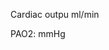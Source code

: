 
<bdl-fmi id="idfmi" mode="oneshot" src="BloodyMary_0BodyLight_001_Tests_BloodyMary_004.js" fminame="BloodyMary_0BodyLight_001_Tests_BloodyMary_004" tolerance="0.000001" starttime="0" fstepsize="0.01" guid="{419444b1-1b9e-4e5e-88d7-4394e0a39c68}" valuereferences="100666717,100666746,100666775,100666804,100666833,100666862,100666891,100666920,100666949,100666978,100667007,100667036,100667065,100667094,100667123,100667152,100667181,100667210,100667239,100667268,100667297,100667326,100667355,100667384,100667413,100667442,100667471,100667500,100667529,100667558,100667587,100667616,100667645,100667674,100667703,100667732,100667761,100667790,100667819,100667848,100667877,100667906,100667935,100667964,100667993,100668022,100668051,100668080,100668109,100668138,100668167,100668196,100668225,100668254,100668283,100668312,100668341,100668370,100668399,100668428,100668457,100668486,100668515,100668544,100668573,100668602,100668631,100668660,100668689,100668718,100668747,100668776,100668805,100668834,100668863,100668892,100668921,100668950,100668979,100669008,100669037,100669066,100669095,100669124,100669153,100669182,100669211,100669240,100669269,100669298,100669327,100669356,100669385,100669414,100669443,100669472,100669501,100669530,100669559,100669588,100669617,234881124,100666739,100666768,100666797,100666826,100666855,100666884,100666913,100666942,100666971,100667000,100667029,100667058,100667087,100667116,100667145,100667174,100667203,100667232,100667261,100667290,100667319,100667348,100667377,100667406,100667435,100667464,100667493,100667522,100667551,100667580,100667609,100667638,100667667,100667696,100667725,100667754,100667783,100667812,100667841,100667870,100667899,100667928,100667957,100667986,100668015,100668044,100668073,100668102,100668131,100668160,100668189,100668218,100668247,100668276,100668305,100668334,100668363,100668392,100668421,100668450,100668479,100668508,100668537,100668566,100668595,100668624,100668653,100668682,100668711,100668740,100668769,100668798,100668827,100668856,100668885,100668914,100668943,100668972,100669001,100669030,100669059,100669088,100669117,100669146,100669175,100669204,100669233,100669262,100669291,100669320,100669349,100669378,100669407,100669436,100669465,100669494,100669523,100669552,100669581,100669610,100663795,100663824,100663853,100663882,100663911,100663940,100663969,100663998,100664027,100664056,100664085,100664114,100664143,100664172,100664201,100664230,100664259,100664288,100664317,100664346,100664375,100664404,100664433,100664462,100664491,100664520,100664549,100664578,100664607,100664636,100664665,100664694,100664723,100664752,100664781,100664810,100664839,100664868,100664897,100664926,100664955,100664984,100665013,100665042,100665071,100665100,100665129,100665158,100665187,100665216,100665245,100665274,100665303,100665332,100665361,100665390,100665419,100665448,100665477,100665506,100665535,100665564,100665593,100665622,100665651,100665680,100665709,100665738,100665767,100665796,100665825,100665854,100665883,100665912,100665941,100665970,100665999,100666028,100666057,100666086,100666115,100666144,100666173,100666202,100666231,100666260,100666289,100666318,100666347,100666376,100666405,100666434,100666463,100666492,100666521,100666550,100666579,100666608,100666637,100666666,100666696,234881122,100663807,100663836,100663865,100663894,100663923,100663952,100663981,100664010,100664039,100664068,100664097,100664126,100664155,100664184,100664213,100664242,100664271,100664300,100664329,100664358,100664387,100664416,100664445,100664474,100664503,100664532,100664561,100664590,100664619,100664648,100664677,100664706,100664735,100664764,100664793,100664822,100664851,100664880,100664909,100664938,100664967,100664996,100665025,100665054,100665083,100665112,100665141,100665170,100665199,100665228,100665257,100665286,100665315,100665344,100665373,100665402,100665431,100665460,100665489,100665518,100665547,100665576,100665605,100665634,100665663,100665692,100665721,100665750,100665779,100665808,100665837,100665866,100665895,100665924,100665953,100665982,100666011,100666040,100666069,100666098,100666127,100666156,100666185,100666214,100666243,100666272,100666301,100666330,100666359,100666388,100666417,100666446,100666475,100666504,100666533,100666562,100666591,100666620,100666649,100666679,234881127,234881128,100663765,100663757,100666718,100666747,100666776,100666805,100666834,100666863,100666892,100666921,100666950,100666979,100667008,100667037,100667066,100667095,100667124,100667153,100667182,100667211,100667240,100667269,100667298,100667327,100667356,100667385,100667414,100667443,100667472,100667501,100667530,100667559,100667588,100667617,100667646,100667675,100667704,100667733,100667762,100667791,100667820,100667849,100667878,100667907,100667936,100667965,100667994,100668023,100668052,100668081,100668110,100668139,100668168,100668197,100668226,100668255,100668284,100668313,100668342,100668371,100668400,100668429,100668458,100668487,100668516,100668545,100668574,100668603,100668632,100668661,100668690,100668719,100668748,100668777,100668806,100668835,100668864,100668893,100668922,100668951,100668980,100669009,100669038,100669067,100669096,100669125,100669154,100669183,100669212,100669241,100669270,100669299,100669328,100669357,100669386,100669415,100669444,100669473,100669502,100669531,100669560,100669589,100669618,100663797,100663826,100663855,100663884,100663913,100663942,100663971,100664000,100664029,100664058,100664087,100664116,100664145,100664174,100664203,100664232,100664261,100664290,100664319,100664348,100664377,100664406,100664435,100664464,100664493,100664522,100664551,100664580,100664609,100664638,100664667,100664696,100664725,100664754,100664783,100664812,100664841,100664870,100664899,100664928,100664957,100664986,100665015,100665044,100665073,100665102,100665131,100665160,100665189,100665218,100665247,100665276,100665305,100665334,100665363,100665392,100665421,100665450,100665479,100665508,100665537,100665566,100665595,100665624,100665653,100665682,100665711,100665740,100665769,100665798,100665827,100665856,100665885,100665914,100665943,100665972,100666001,100666030,100666059,100666088,100666117,100666146,100666175,100666204,100666233,100666262,100666291,100666320,100666349,100666378,100666407,100666436,100666465,100666494,100666523,100666552,100666581,100666610,100666639,100666668,100666698,100663758,100663767,100663688,100663690,100663689,100663692,100663693,100663694,100663695,100663653,100663655,100663654,100663657,100663658,100663659,100663660,100663369,100663370,100663308,905969677,100663372,905969680,100663371,905969693,905969692,905969694,905969695,905969701,905969691,905969702,905969681,905969682,100663373,100663374,905969709,905969722,905969721,905969723,905969724,905969730,905969720,905969731,905969710,905969711,905969747,905969746,905969745,905969748,905969756,905969749,905969755,100663398,100663400,905969675,905969797,905969796,905969794,905969795,905969793,905969792,234881076,905969775,905969781,905969773,905969772,905969771,905969774,905969782,100663431,100663430,100663430,905969828,905969827,905969825,905969826,905969824,905969823,905969806,905969812,905969804,905969803,905969802,905969805,905969813,100663463,100663462,100663461,905969860,905969859,905969857,905969858,905969856,905969855,905969838,905969844,905969836,905969835,905969834,905969837,905969845,100663495,100663494,100663493,905969892,905969891,905969889,905969890,905969888,905969887,905969870,905969876,905969868,905969867,905969866,905969869,905969877,100663527,100663526,100663525,905969924,905969923,905969921,905969922,905969920,905969919,905969902,905969908,905969900,905969899,905969898,905969901,905969909,16777266" valuelabels="o2CO2curves.ctO2_array[1],o2CO2curves.ctO2_array[2],o2CO2curves.ctO2_array[3],o2CO2curves.ctO2_array[4],o2CO2curves.ctO2_array[5],o2CO2curves.ctO2_array[6],o2CO2curves.ctO2_array[7],o2CO2curves.ctO2_array[8],o2CO2curves.ctO2_array[9],o2CO2curves.ctO2_array[10],o2CO2curves.ctO2_array[11],o2CO2curves.ctO2_array[12],o2CO2curves.ctO2_array[13],o2CO2curves.ctO2_array[14],o2CO2curves.ctO2_array[15],o2CO2curves.ctO2_array[16],o2CO2curves.ctO2_array[17],o2CO2curves.ctO2_array[18],o2CO2curves.ctO2_array[19],o2CO2curves.ctO2_array[20],o2CO2curves.ctO2_array[21],o2CO2curves.ctO2_array[22],o2CO2curves.ctO2_array[23],o2CO2curves.ctO2_array[24],o2CO2curves.ctO2_array[25],o2CO2curves.ctO2_array[26],o2CO2curves.ctO2_array[27],o2CO2curves.ctO2_array[28],o2CO2curves.ctO2_array[29],o2CO2curves.ctO2_array[30],o2CO2curves.ctO2_array[31],o2CO2curves.ctO2_array[32],o2CO2curves.ctO2_array[33],o2CO2curves.ctO2_array[34],o2CO2curves.ctO2_array[35],o2CO2curves.ctO2_array[36],o2CO2curves.ctO2_array[37],o2CO2curves.ctO2_array[38],o2CO2curves.ctO2_array[39],o2CO2curves.ctO2_array[40],o2CO2curves.ctO2_array[41],o2CO2curves.ctO2_array[42],o2CO2curves.ctO2_array[43],o2CO2curves.ctO2_array[44],o2CO2curves.ctO2_array[45],o2CO2curves.ctO2_array[46],o2CO2curves.ctO2_array[47],o2CO2curves.ctO2_array[48],o2CO2curves.ctO2_array[49],o2CO2curves.ctO2_array[50],o2CO2curves.ctO2_array[51],o2CO2curves.ctO2_array[52],o2CO2curves.ctO2_array[53],o2CO2curves.ctO2_array[54],o2CO2curves.ctO2_array[55],o2CO2curves.ctO2_array[56],o2CO2curves.ctO2_array[57],o2CO2curves.ctO2_array[58],o2CO2curves.ctO2_array[59],o2CO2curves.ctO2_array[60],o2CO2curves.ctO2_array[61],o2CO2curves.ctO2_array[62],o2CO2curves.ctO2_array[63],o2CO2curves.ctO2_array[64],o2CO2curves.ctO2_array[65],o2CO2curves.ctO2_array[66],o2CO2curves.ctO2_array[67],o2CO2curves.ctO2_array[68],o2CO2curves.ctO2_array[69],o2CO2curves.ctO2_array[70],o2CO2curves.ctO2_array[71],o2CO2curves.ctO2_array[72],o2CO2curves.ctO2_array[73],o2CO2curves.ctO2_array[74],o2CO2curves.ctO2_array[75],o2CO2curves.ctO2_array[76],o2CO2curves.ctO2_array[77],o2CO2curves.ctO2_array[78],o2CO2curves.ctO2_array[79],o2CO2curves.ctO2_array[80],o2CO2curves.ctO2_array[81],o2CO2curves.ctO2_array[82],o2CO2curves.ctO2_array[83],o2CO2curves.ctO2_array[84],o2CO2curves.ctO2_array[85],o2CO2curves.ctO2_array[86],o2CO2curves.ctO2_array[87],o2CO2curves.ctO2_array[88],o2CO2curves.ctO2_array[89],o2CO2curves.ctO2_array[90],o2CO2curves.ctO2_array[91],o2CO2curves.ctO2_array[92],o2CO2curves.ctO2_array[93],o2CO2curves.ctO2_array[94],o2CO2curves.ctO2_array[95],o2CO2curves.ctO2_array[96],o2CO2curves.ctO2_array[97],o2CO2curves.ctO2_array[98],o2CO2curves.ctO2_array[99],o2CO2curves.ctO2_array[100],o2CO2curves.ctO2_array[101],o2CO2curves.pO2array[1],o2CO2curves.pO2array[2],o2CO2curves.pO2array[3],o2CO2curves.pO2array[4],o2CO2curves.pO2array[5],o2CO2curves.pO2array[6],o2CO2curves.pO2array[7],o2CO2curves.pO2array[8],o2CO2curves.pO2array[9],o2CO2curves.pO2array[10],o2CO2curves.pO2array[11],o2CO2curves.pO2array[12],o2CO2curves.pO2array[13],o2CO2curves.pO2array[14],o2CO2curves.pO2array[15],o2CO2curves.pO2array[16],o2CO2curves.pO2array[17],o2CO2curves.pO2array[18],o2CO2curves.pO2array[19],o2CO2curves.pO2array[20],o2CO2curves.pO2array[21],o2CO2curves.pO2array[22],o2CO2curves.pO2array[23],o2CO2curves.pO2array[24],o2CO2curves.pO2array[25],o2CO2curves.pO2array[26],o2CO2curves.pO2array[27],o2CO2curves.pO2array[28],o2CO2curves.pO2array[29],o2CO2curves.pO2array[30],o2CO2curves.pO2array[31],o2CO2curves.pO2array[32],o2CO2curves.pO2array[33],o2CO2curves.pO2array[34],o2CO2curves.pO2array[35],o2CO2curves.pO2array[36],o2CO2curves.pO2array[37],o2CO2curves.pO2array[38],o2CO2curves.pO2array[39],o2CO2curves.pO2array[40],o2CO2curves.pO2array[41],o2CO2curves.pO2array[42],o2CO2curves.pO2array[43],o2CO2curves.pO2array[44],o2CO2curves.pO2array[45],o2CO2curves.pO2array[46],o2CO2curves.pO2array[47],o2CO2curves.pO2array[48],o2CO2curves.pO2array[49],o2CO2curves.pO2array[50],o2CO2curves.pO2array[51],o2CO2curves.pO2array[52],o2CO2curves.pO2array[53],o2CO2curves.pO2array[54],o2CO2curves.pO2array[55],o2CO2curves.pO2array[56],o2CO2curves.pO2array[57],o2CO2curves.pO2array[58],o2CO2curves.pO2array[59],o2CO2curves.pO2array[60],o2CO2curves.pO2array[61],o2CO2curves.pO2array[62],o2CO2curves.pO2array[63],o2CO2curves.pO2array[64],o2CO2curves.pO2array[65],o2CO2curves.pO2array[66],o2CO2curves.pO2array[67],o2CO2curves.pO2array[68],o2CO2curves.pO2array[69],o2CO2curves.pO2array[70],o2CO2curves.pO2array[71],o2CO2curves.pO2array[72],o2CO2curves.pO2array[73],o2CO2curves.pO2array[74],o2CO2curves.pO2array[75],o2CO2curves.pO2array[76],o2CO2curves.pO2array[77],o2CO2curves.pO2array[78],o2CO2curves.pO2array[79],o2CO2curves.pO2array[80],o2CO2curves.pO2array[81],o2CO2curves.pO2array[82],o2CO2curves.pO2array[83],o2CO2curves.pO2array[84],o2CO2curves.pO2array[85],o2CO2curves.pO2array[86],o2CO2curves.pO2array[87],o2CO2curves.pO2array[88],o2CO2curves.pO2array[89],o2CO2curves.pO2array[90],o2CO2curves.pO2array[91],o2CO2curves.pO2array[92],o2CO2curves.pO2array[93],o2CO2curves.pO2array[94],o2CO2curves.pO2array[95],o2CO2curves.pO2array[96],o2CO2curves.pO2array[97],o2CO2curves.pO2array[98],o2CO2curves.pO2array[99],o2CO2curves.pO2array[100],o2CO2curves.pO2array[101],o2CO2curves.ctCO2_array[1],o2CO2curves.ctCO2_array[2],o2CO2curves.ctCO2_array[3],o2CO2curves.ctCO2_array[4],o2CO2curves.ctCO2_array[5],o2CO2curves.ctCO2_array[6],o2CO2curves.ctCO2_array[7],o2CO2curves.ctCO2_array[8],o2CO2curves.ctCO2_array[9],o2CO2curves.ctCO2_array[10],o2CO2curves.ctCO2_array[11],o2CO2curves.ctCO2_array[12],o2CO2curves.ctCO2_array[13],o2CO2curves.ctCO2_array[14],o2CO2curves.ctCO2_array[15],o2CO2curves.ctCO2_array[16],o2CO2curves.ctCO2_array[17],o2CO2curves.ctCO2_array[18],o2CO2curves.ctCO2_array[19],o2CO2curves.ctCO2_array[20],o2CO2curves.ctCO2_array[21],o2CO2curves.ctCO2_array[22],o2CO2curves.ctCO2_array[23],o2CO2curves.ctCO2_array[24],o2CO2curves.ctCO2_array[25],o2CO2curves.ctCO2_array[26],o2CO2curves.ctCO2_array[27],o2CO2curves.ctCO2_array[28],o2CO2curves.ctCO2_array[29],o2CO2curves.ctCO2_array[30],o2CO2curves.ctCO2_array[31],o2CO2curves.ctCO2_array[32],o2CO2curves.ctCO2_array[33],o2CO2curves.ctCO2_array[34],o2CO2curves.ctCO2_array[35],o2CO2curves.ctCO2_array[36],o2CO2curves.ctCO2_array[37],o2CO2curves.ctCO2_array[38],o2CO2curves.ctCO2_array[39],o2CO2curves.ctCO2_array[40],o2CO2curves.ctCO2_array[41],o2CO2curves.ctCO2_array[42],o2CO2curves.ctCO2_array[43],o2CO2curves.ctCO2_array[44],o2CO2curves.ctCO2_array[45],o2CO2curves.ctCO2_array[46],o2CO2curves.ctCO2_array[47],o2CO2curves.ctCO2_array[48],o2CO2curves.ctCO2_array[49],o2CO2curves.ctCO2_array[50],o2CO2curves.ctCO2_array[51],o2CO2curves.ctCO2_array[52],o2CO2curves.ctCO2_array[53],o2CO2curves.ctCO2_array[54],o2CO2curves.ctCO2_array[55],o2CO2curves.ctCO2_array[56],o2CO2curves.ctCO2_array[57],o2CO2curves.ctCO2_array[58],o2CO2curves.ctCO2_array[59],o2CO2curves.ctCO2_array[60],o2CO2curves.ctCO2_array[61],o2CO2curves.ctCO2_array[62],o2CO2curves.ctCO2_array[63],o2CO2curves.ctCO2_array[64],o2CO2curves.ctCO2_array[65],o2CO2curves.ctCO2_array[66],o2CO2curves.ctCO2_array[67],o2CO2curves.ctCO2_array[68],o2CO2curves.ctCO2_array[69],o2CO2curves.ctCO2_array[70],o2CO2curves.ctCO2_array[71],o2CO2curves.ctCO2_array[72],o2CO2curves.ctCO2_array[73],o2CO2curves.ctCO2_array[74],o2CO2curves.ctCO2_array[75],o2CO2curves.ctCO2_array[76],o2CO2curves.ctCO2_array[77],o2CO2curves.ctCO2_array[78],o2CO2curves.ctCO2_array[79],o2CO2curves.ctCO2_array[80],o2CO2curves.ctCO2_array[81],o2CO2curves.ctCO2_array[82],o2CO2curves.ctCO2_array[83],o2CO2curves.ctCO2_array[84],o2CO2curves.ctCO2_array[85],o2CO2curves.ctCO2_array[86],o2CO2curves.ctCO2_array[87],o2CO2curves.ctCO2_array[88],o2CO2curves.ctCO2_array[89],o2CO2curves.ctCO2_array[90],o2CO2curves.ctCO2_array[91],o2CO2curves.ctCO2_array[92],o2CO2curves.ctCO2_array[93],o2CO2curves.ctCO2_array[94],o2CO2curves.ctCO2_array[95],o2CO2curves.ctCO2_array[96],o2CO2curves.ctCO2_array[97],o2CO2curves.ctCO2_array[98],o2CO2curves.ctCO2_array[99],o2CO2curves.ctCO2_array[100],o2CO2curves.ctCO2_array[101],o2CO2curves.pCO2array[1],o2CO2curves.pCO2array[2],o2CO2curves.pCO2array[3],o2CO2curves.pCO2array[4],o2CO2curves.pCO2array[5],o2CO2curves.pCO2array[6],o2CO2curves.pCO2array[7],o2CO2curves.pCO2array[8],o2CO2curves.pCO2array[9],o2CO2curves.pCO2array[10],o2CO2curves.pCO2array[11],o2CO2curves.pCO2array[12],o2CO2curves.pCO2array[13],o2CO2curves.pCO2array[14],o2CO2curves.pCO2array[15],o2CO2curves.pCO2array[16],o2CO2curves.pCO2array[17],o2CO2curves.pCO2array[18],o2CO2curves.pCO2array[19],o2CO2curves.pCO2array[20],o2CO2curves.pCO2array[21],o2CO2curves.pCO2array[22],o2CO2curves.pCO2array[23],o2CO2curves.pCO2array[24],o2CO2curves.pCO2array[25],o2CO2curves.pCO2array[26],o2CO2curves.pCO2array[27],o2CO2curves.pCO2array[28],o2CO2curves.pCO2array[29],o2CO2curves.pCO2array[30],o2CO2curves.pCO2array[31],o2CO2curves.pCO2array[32],o2CO2curves.pCO2array[33],o2CO2curves.pCO2array[34],o2CO2curves.pCO2array[35],o2CO2curves.pCO2array[36],o2CO2curves.pCO2array[37],o2CO2curves.pCO2array[38],o2CO2curves.pCO2array[39],o2CO2curves.pCO2array[40],o2CO2curves.pCO2array[41],o2CO2curves.pCO2array[42],o2CO2curves.pCO2array[43],o2CO2curves.pCO2array[44],o2CO2curves.pCO2array[45],o2CO2curves.pCO2array[46],o2CO2curves.pCO2array[47],o2CO2curves.pCO2array[48],o2CO2curves.pCO2array[49],o2CO2curves.pCO2array[50],o2CO2curves.pCO2array[51],o2CO2curves.pCO2array[52],o2CO2curves.pCO2array[53],o2CO2curves.pCO2array[54],o2CO2curves.pCO2array[55],o2CO2curves.pCO2array[56],o2CO2curves.pCO2array[57],o2CO2curves.pCO2array[58],o2CO2curves.pCO2array[59],o2CO2curves.pCO2array[60],o2CO2curves.pCO2array[61],o2CO2curves.pCO2array[62],o2CO2curves.pCO2array[63],o2CO2curves.pCO2array[64],o2CO2curves.pCO2array[65],o2CO2curves.pCO2array[66],o2CO2curves.pCO2array[67],o2CO2curves.pCO2array[68],o2CO2curves.pCO2array[69],o2CO2curves.pCO2array[70],o2CO2curves.pCO2array[71],o2CO2curves.pCO2array[72],o2CO2curves.pCO2array[73],o2CO2curves.pCO2array[74],o2CO2curves.pCO2array[75],o2CO2curves.pCO2array[76],o2CO2curves.pCO2array[77],o2CO2curves.pCO2array[78],o2CO2curves.pCO2array[79],o2CO2curves.pCO2array[80],o2CO2curves.pCO2array[81],o2CO2curves.pCO2array[82],o2CO2curves.pCO2array[83],o2CO2curves.pCO2array[84],o2CO2curves.pCO2array[85],o2CO2curves.pCO2array[86],o2CO2curves.pCO2array[87],o2CO2curves.pCO2array[88],o2CO2curves.pCO2array[89],o2CO2curves.pCO2array[90],o2CO2curves.pCO2array[91],o2CO2curves.pCO2array[92],o2CO2curves.pCO2array[93],o2CO2curves.pCO2array[94],o2CO2curves.pCO2array[95],o2CO2curves.pCO2array[96],o2CO2curves.pCO2array[97],o2CO2curves.pCO2array[98],o2CO2curves.pCO2array[99],o2CO2curves.pCO2array[100],o2CO2curves.pCO2array[101],o2CO2curves.PCO2,o2CO2curves.PO2,o2CO2curves.ctCO2,o2CO2curves.ctO2,o2CO2curves.cdO2_array[1],o2CO2curves.cdO2_array[2],o2CO2curves.cdO2_array[3],o2CO2curves.cdO2_array[4],o2CO2curves.cdO2_array[5],o2CO2curves.cdO2_array[6],o2CO2curves.cdO2_array[7],o2CO2curves.cdO2_array[8],o2CO2curves.cdO2_array[9],o2CO2curves.cdO2_array[10],o2CO2curves.cdO2_array[11],o2CO2curves.cdO2_array[12],o2CO2curves.cdO2_array[13],o2CO2curves.cdO2_array[14],o2CO2curves.cdO2_array[15],o2CO2curves.cdO2_array[16],o2CO2curves.cdO2_array[17],o2CO2curves.cdO2_array[18],o2CO2curves.cdO2_array[19],o2CO2curves.cdO2_array[20],o2CO2curves.cdO2_array[21],o2CO2curves.cdO2_array[22],o2CO2curves.cdO2_array[23],o2CO2curves.cdO2_array[24],o2CO2curves.cdO2_array[25],o2CO2curves.cdO2_array[26],o2CO2curves.cdO2_array[27],o2CO2curves.cdO2_array[28],o2CO2curves.cdO2_array[29],o2CO2curves.cdO2_array[30],o2CO2curves.cdO2_array[31],o2CO2curves.cdO2_array[32],o2CO2curves.cdO2_array[33],o2CO2curves.cdO2_array[34],o2CO2curves.cdO2_array[35],o2CO2curves.cdO2_array[36],o2CO2curves.cdO2_array[37],o2CO2curves.cdO2_array[38],o2CO2curves.cdO2_array[39],o2CO2curves.cdO2_array[40],o2CO2curves.cdO2_array[41],o2CO2curves.cdO2_array[42],o2CO2curves.cdO2_array[43],o2CO2curves.cdO2_array[44],o2CO2curves.cdO2_array[45],o2CO2curves.cdO2_array[46],o2CO2curves.cdO2_array[47],o2CO2curves.cdO2_array[48],o2CO2curves.cdO2_array[49],o2CO2curves.cdO2_array[50],o2CO2curves.cdO2_array[51],o2CO2curves.cdO2_array[52],o2CO2curves.cdO2_array[53],o2CO2curves.cdO2_array[54],o2CO2curves.cdO2_array[55],o2CO2curves.cdO2_array[56],o2CO2curves.cdO2_array[57],o2CO2curves.cdO2_array[58],o2CO2curves.cdO2_array[59],o2CO2curves.cdO2_array[60],o2CO2curves.cdO2_array[61],o2CO2curves.cdO2_array[62],o2CO2curves.cdO2_array[63],o2CO2curves.cdO2_array[64],o2CO2curves.cdO2_array[65],o2CO2curves.cdO2_array[66],o2CO2curves.cdO2_array[67],o2CO2curves.cdO2_array[68],o2CO2curves.cdO2_array[69],o2CO2curves.cdO2_array[70],o2CO2curves.cdO2_array[71],o2CO2curves.cdO2_array[72],o2CO2curves.cdO2_array[73],o2CO2curves.cdO2_array[74],o2CO2curves.cdO2_array[75],o2CO2curves.cdO2_array[76],o2CO2curves.cdO2_array[77],o2CO2curves.cdO2_array[78],o2CO2curves.cdO2_array[79],o2CO2curves.cdO2_array[80],o2CO2curves.cdO2_array[81],o2CO2curves.cdO2_array[82],o2CO2curves.cdO2_array[83],o2CO2curves.cdO2_array[84],o2CO2curves.cdO2_array[85],o2CO2curves.cdO2_array[86],o2CO2curves.cdO2_array[87],o2CO2curves.cdO2_array[88],o2CO2curves.cdO2_array[89],o2CO2curves.cdO2_array[90],o2CO2curves.cdO2_array[91],o2CO2curves.cdO2_array[92],o2CO2curves.cdO2_array[93],o2CO2curves.cdO2_array[94],o2CO2curves.cdO2_array[95],o2CO2curves.cdO2_array[96],o2CO2curves.cdO2_array[97],o2CO2curves.cdO2_array[98],o2CO2curves.cdO2_array[99],o2CO2curves.cdO2_array[100],o2CO2curves.cdO2_array[101],o2CO2curves.cdCO2_array[1],o2CO2curves.cdCO2_array[2],o2CO2curves.cdCO2_array[3],o2CO2curves.cdCO2_array[4],o2CO2curves.cdCO2_array[5],o2CO2curves.cdCO2_array[6],o2CO2curves.cdCO2_array[7],o2CO2curves.cdCO2_array[8],o2CO2curves.cdCO2_array[9],o2CO2curves.cdCO2_array[10],o2CO2curves.cdCO2_array[11],o2CO2curves.cdCO2_array[12],o2CO2curves.cdCO2_array[13],o2CO2curves.cdCO2_array[14],o2CO2curves.cdCO2_array[15],o2CO2curves.cdCO2_array[16],o2CO2curves.cdCO2_array[17],o2CO2curves.cdCO2_array[18],o2CO2curves.cdCO2_array[19],o2CO2curves.cdCO2_array[20],o2CO2curves.cdCO2_array[21],o2CO2curves.cdCO2_array[22],o2CO2curves.cdCO2_array[23],o2CO2curves.cdCO2_array[24],o2CO2curves.cdCO2_array[25],o2CO2curves.cdCO2_array[26],o2CO2curves.cdCO2_array[27],o2CO2curves.cdCO2_array[28],o2CO2curves.cdCO2_array[29],o2CO2curves.cdCO2_array[30],o2CO2curves.cdCO2_array[31],o2CO2curves.cdCO2_array[32],o2CO2curves.cdCO2_array[33],o2CO2curves.cdCO2_array[34],o2CO2curves.cdCO2_array[35],o2CO2curves.cdCO2_array[36],o2CO2curves.cdCO2_array[37],o2CO2curves.cdCO2_array[38],o2CO2curves.cdCO2_array[39],o2CO2curves.cdCO2_array[40],o2CO2curves.cdCO2_array[41],o2CO2curves.cdCO2_array[42],o2CO2curves.cdCO2_array[43],o2CO2curves.cdCO2_array[44],o2CO2curves.cdCO2_array[45],o2CO2curves.cdCO2_array[46],o2CO2curves.cdCO2_array[47],o2CO2curves.cdCO2_array[48],o2CO2curves.cdCO2_array[49],o2CO2curves.cdCO2_array[50],o2CO2curves.cdCO2_array[51],o2CO2curves.cdCO2_array[52],o2CO2curves.cdCO2_array[53],o2CO2curves.cdCO2_array[54],o2CO2curves.cdCO2_array[55],o2CO2curves.cdCO2_array[56],o2CO2curves.cdCO2_array[57],o2CO2curves.cdCO2_array[58],o2CO2curves.cdCO2_array[59],o2CO2curves.cdCO2_array[60],o2CO2curves.cdCO2_array[61],o2CO2curves.cdCO2_array[62],o2CO2curves.cdCO2_array[63],o2CO2curves.cdCO2_array[64],o2CO2curves.cdCO2_array[65],o2CO2curves.cdCO2_array[66],o2CO2curves.cdCO2_array[67],o2CO2curves.cdCO2_array[68],o2CO2curves.cdCO2_array[69],o2CO2curves.cdCO2_array[70],o2CO2curves.cdCO2_array[71],o2CO2curves.cdCO2_array[72],o2CO2curves.cdCO2_array[73],o2CO2curves.cdCO2_array[74],o2CO2curves.cdCO2_array[75],o2CO2curves.cdCO2_array[76],o2CO2curves.cdCO2_array[77],o2CO2curves.cdCO2_array[78],o2CO2curves.cdCO2_array[79],o2CO2curves.cdCO2_array[80],o2CO2curves.cdCO2_array[81],o2CO2curves.cdCO2_array[82],o2CO2curves.cdCO2_array[83],o2CO2curves.cdCO2_array[84],o2CO2curves.cdCO2_array[85],o2CO2curves.cdCO2_array[86],o2CO2curves.cdCO2_array[87],o2CO2curves.cdCO2_array[88],o2CO2curves.cdCO2_array[89],o2CO2curves.cdCO2_array[90],o2CO2curves.cdCO2_array[91],o2CO2curves.cdCO2_array[92],o2CO2curves.cdCO2_array[93],o2CO2curves.cdCO2_array[94],o2CO2curves.cdCO2_array[95],o2CO2curves.cdCO2_array[96],o2CO2curves.cdCO2_array[97],o2CO2curves.cdCO2_array[98],o2CO2curves.cdCO2_array[99],o2CO2curves.cdCO2_array[100],o2CO2curves.cdCO2_array[101],o2CO2curves.pO2pCO2.cdO2,o2CO2curves.pO2pCO2.cdCO2,simplest7Tissue.q_distribution.set7variables1.F1_7_o,simplest7Tissue.q_distribution.set7variables1.F2_7_o,simplest7Tissue.q_distribution.set7variables1.F3_7_o,simplest7Tissue.q_distribution.set7variables1.F4_7_o,simplest7Tissue.q_distribution.set7variables1.F5_7_o,simplest7Tissue.q_distribution.set7variables1.F6_7_o,simplest7Tissue.q_distribution.set7variables1.F7_7_o,simplest7Tissue.o2_CO2_distribution.set7variables1.F1_7_o,simplest7Tissue.o2_CO2_distribution.set7variables1.F2_7_o,simplest7Tissue.o2_CO2_distribution.set7variables1.F3_7_o,simplest7Tissue.o2_CO2_distribution.set7variables1.F4_7_o,simplest7Tissue.o2_CO2_distribution.set7variables1.F5_7_o,simplest7Tissue.o2_CO2_distribution.set7variables1.F6_7_o,simplest7Tissue.o2_CO2_distribution.set7variables1.F7_7_o,alvEq_2units_with_shunts_and_mixing.Qsh,alvEq_2units_with_shunts_and_mixing.Qpulm,alvEq_2units_with_shunts_and_mixing.VAi,alvEq_2units_with_shunts_and_mixing.VAe,alvEq_2units_with_shunts_and_mixing.alvEq1.VAi,alvEq_2units_with_shunts_and_mixing.alvEq1.VAe,alvEq_2units_with_shunts_and_mixing.alvEq1.Q,alvEq_2units_with_shunts_and_mixing.alvEq1.PAO2,alvEq_2units_with_shunts_and_mixing.alvEq1.PACO2,alvEq_2units_with_shunts_and_mixing.alvEq1.sO2,alvEq_2units_with_shunts_and_mixing.alvEq1.ctO2,alvEq_2units_with_shunts_and_mixing.alvEq1.ctCO2,alvEq_2units_with_shunts_and_mixing.alvEq1.pH,alvEq_2units_with_shunts_and_mixing.alvEq1.cHCO3,alvEq_2units_with_shunts_and_mixing.alvEq1.VO2,alvEq_2units_with_shunts_and_mixing.alvEq1.VCO2,alvEq_2units_with_shunts_and_mixing.alvEq2.Q,alvEq_2units_with_shunts_and_mixing.alvEq2.VAi,alvEq_2units_with_shunts_and_mixing.alvEq2.VAe,alvEq_2units_with_shunts_and_mixing.alvEq2.PAO2,alvEq_2units_with_shunts_and_mixing.alvEq2.PACO2,alvEq_2units_with_shunts_and_mixing.alvEq2.sO2,alvEq_2units_with_shunts_and_mixing.alvEq2.ctO2,alvEq_2units_with_shunts_and_mixing.alvEq2.ctCO2,alvEq_2units_with_shunts_and_mixing.alvEq2.pH,alvEq_2units_with_shunts_and_mixing.alvEq2.cHCO3,alvEq_2units_with_shunts_and_mixing.alvEq2.VO2,alvEq_2units_with_shunts_and_mixing.alvEq2.VCO2,alvEq_2units_with_shunts_and_mixing.PaO2,alvEq_2units_with_shunts_and_mixing.PaCO2,alvEq_2units_with_shunts_and_mixing.pHa,alvEq_2units_with_shunts_and_mixing.sO2a,alvEq_2units_with_shunts_and_mixing.HCO3a,alvEq_2units_with_shunts_and_mixing.ctO2a,alvEq_2units_with_shunts_and_mixing.ctCO2a,oneTissue.MO2,oneTissue.MCO2,oneTissue.Q,oneTissue.DO2,oneTissue.O2ER,oneTissue.DCO2,oneTissue.VDO2,oneTissue.VDCO2,oneTissue.CO2ER,oneTissue.BEox,oneTissue.O2v,oneTissue.CO2v,oneTissue.pO2_v,oneTissue.pCO2_v,oneTissue.pH_v,oneTissue.sO2_v,oneTissue.cHCO3_v,simplest7Tissue.brain.Q,simplest7Tissue.brain.MO2,simplest7Tissue.brain.MCO2,simplest7Tissue.brain.DO2,simplest7Tissue.brain.O2ER,simplest7Tissue.brain.DCO2,simplest7Tissue.brain.VDO2,simplest7Tissue.brain.VDCO2,simplest7Tissue.brain.CO2ER,simplest7Tissue.brain.O2v,simplest7Tissue.brain.CO2v,simplest7Tissue.brain.pO2_v,simplest7Tissue.brain.pCO2_v,simplest7Tissue.brain.pH_v,simplest7Tissue.brain.sO2_v,simplest7Tissue.brain.cHCO3_v,simplest7Tissue.heart.Q,simplest7Tissue.heart.MO2,simplest7Tissue.heart.MCO2,simplest7Tissue.heart.DO2,simplest7Tissue.heart.O2ER,simplest7Tissue.heart.DCO2,simplest7Tissue.heart.VDO2,simplest7Tissue.heart.VDCO2,simplest7Tissue.heart.CO2ER,simplest7Tissue.heart.O2v,simplest7Tissue.heart.CO2v,simplest7Tissue.heart.pO2_v,simplest7Tissue.heart.pCO2_v,simplest7Tissue.heart.pH_v,simplest7Tissue.heart.sO2_v,simplest7Tissue.heart.cHCO3_v,simplest7Tissue.liver.Q,simplest7Tissue.liver.MO2,simplest7Tissue.liver.MCO2,simplest7Tissue.liver.DO2,simplest7Tissue.liver.O2ER,simplest7Tissue.liver.DCO2,simplest7Tissue.liver.VDO2,simplest7Tissue.liver.VDCO2,simplest7Tissue.liver.CO2ER,simplest7Tissue.liver.O2v,simplest7Tissue.liver.CO2v,simplest7Tissue.liver.pO2_v,simplest7Tissue.liver.pCO2_v,simplest7Tissue.liver.pH_v,simplest7Tissue.liver.sO2_v,simplest7Tissue.liver.cHCO3_v,simplest7Tissue.kidney.Q,simplest7Tissue.kidney.MO2,simplest7Tissue.kidney.MCO2,simplest7Tissue.kidney.DO2,simplest7Tissue.kidney.O2ER,simplest7Tissue.kidney.DCO2,simplest7Tissue.kidney.VDO2,simplest7Tissue.kidney.VDCO2,simplest7Tissue.kidney.CO2ER,simplest7Tissue.kidney.O2v,simplest7Tissue.kidney.CO2v,simplest7Tissue.kidney.pO2_v,simplest7Tissue.kidney.pCO2_v,simplest7Tissue.kidney.pH_v,simplest7Tissue.kidney.sO2_v,simplest7Tissue.kidney.cHCO3_v,Fsh.k" inputs="id1,16777319,133.322,1,t;id2,16777320,133.322,1,t;id3,16777321,1,1,f;id4,16777323,1,1,f;id5,16777322,1,1,f;id6,16777312,1,1,f;id7,16777227,1,1,t;id8,16777268,1,1,t;id9,16777267,1,1,t;id10,16777273,1,1,t;id11,16777272,1,1,t;id12,16777274,1,1,t;id13,16777266,1,1,t;id14,16777265,1,1,t;id15,16777264,1,6e7,t;id16,16777295,1,1,t;id17,16777296,1,1,t;id18,16777297,1,1,t;id19,16777298,1,100,t;id20,16777299,1,1,t;id22,16777300,1,1,t;id23,16777301,1,1,t;id24,16777276,1,1,t;id25,16777277,1,1,t;id26,16777278,1,1,t;id27,16777279,1,1,t;id28,16777280,1,1,t;id29,16777281,1,1,t;id30,16777282,1,1,t" inputlabels="PCO2_curve.k,PO2_curve.k,BEox_curve.k,Hb_g_per_dl_curve.k,temp_curve.k,o2CO2curves.modelSettings.FCOHb,bodyTemperature.k,PB.k,modelSettings.FiO2,modelSettings.FiCO2_start,RQ.k,VO2_ml_min.k,modelSettings.ctHb,BEox.k,CardiacOutput.k,VT.k,VD.k,fd.k,Fsh.k,Fq1.k,FAi1.k,simplest7Tissue.q_distribution.F1_brain.k,simplest7Tissue.q_distribution.F2_heart.k,simplest7Tissue.q_distribution.F3_liver.k,simplest7Tissue.q_distribution.F4_kidney.k,simplest7Tissue.q_distribution.F5_muscle.k,simplest7Tissue.q_distribution.F6_skin.k,simplest7Tissue.q_distribution.F7_rest.k,simplest7Tissue.o2_CO2_distribution.F1_brain.k,simplest7Tissue.o2_CO2_distribution.F2_heart.k,simplest7Tissue.o2_CO2_distribution.F3_liver.k,simplest7Tissue.o2_CO2_distribution.F4_kidney.k,simplest7Tissue.o2_CO2_distribution.F5_muscle.k,simplest7Tissue.o2_CO2_distribution.F6_skin.k,simplest7Tissue.o2_CO2_distribution.F7_rest.k"></bdl-fmi>





<div class="w3-row">
<div class="w3-third">


<bdl-chartjs-fixed-xy width="300" height="300" fromid="idfmi" labels="" initialdata="" refindex="0" refvalues="101" xrefindex="101" xrefvalues="101" xtofixed="0" convertors="0.00750061683,1;1,1" xlabel="pO2 [mmHg]" ylabel="ctO2 [mmol/l]" maxdata="5" xrefpointindex="405" refpointindex="407"></bdl-chartjs-fixed-xy>


<bdl-chartjs-fixed-xy width="300" height="300" fromid="idfmi" labels="" initialdata="" refindex="202" refvalues="101" xrefindex="303" xrefvalues="101" xtofixed="0" convertors="0.00750061683,1;1,1" xlabel="pCO2 [mmHg]" ylabel="ctCO2 [mmol/l]" maxdata="5" xrefpointindex="404" refpointindex="406"></bdl-chartjs-fixed-xy>

<bdl-range id="id1" title="pCO2 [mmHg]" min="1" max="80" default="40" step="1" maxlength="2"></bdl-range>


<bdl-range id="id2" title="pO2 [mmHg]" min="1" max="150" default="100" step="1" maxlength="3"></bdl-range>

<bdl-range id="id15" title="Cardiac output ml/min" min="0" max="25000" default="5400" step="100" maxlength="5"></bdl-range>



<bdl-range id="id19" title="Pulonary shunt fractions %" min="0" max="60" default="2" step="1" maxlength="10"></bdl-range>



Cardiac outpu <bdl-value fromid="idfmi" refindex="663" convertors="6e7,1,0"></bdl-value> ml/min





PAO2:
<bdl-value fromid="idfmi" refindex="633"  convertors="1,133.322,0"> </bdl-value>mmHg






















</div>
<div class="w3-third">

<bdl-chartjs-fixed-xy width="300" height="300" fromid="idfmi" labels="" initialdata="" refindex="408" refvalues="101" xrefindex="101" xrefvalues="101" xtofixed="0" convertors="0.00750061683,1;1,1" xlabel="pO2 [mmHg]" ylabel="cdO2 [mmol/l]" maxdata="5" xrefpointindex="405" refpointindex="610"></bdl-chartjs-fixed-xy>


<bdl-chartjs-fixed-xy width="300" height="300" fromid="idfmi" labels="" initialdata="" refindex="509" refvalues="101" xrefindex="303" xrefvalues="101" xtofixed="0" convertors="0.00750061683,1;1,1" xlabel="pCO2 [mmHg]" ylabel="cdCO2 [mmol/l]" maxdata="5" xrefpointindex="404" refpointindex="611"></bdl-chartjs-fixed-xy>

</div>
<div class="w3-third">

</div></div>





<!--bdl-fmi id="idfmi" mode="oneshot" src="BloodyMary_0BodyLight_001_Tests_BloodyMary_001.js" fminame="BloodyMary_0BodyLight_001_Tests_BloodyMary_001" tolerance="0.000001" starttime="0" fstepsize="0.01" guid="{11432136-cabd-4f06-bf6b-742c75b5dc8b}" valuereferences="905969772,905969771,905969773,905969774,905969782,905969775,905969781,905969682,905969681,905969683,905969684,905969692,905969685,905969691,905969675,100663396,100663395,100663334,905969703,100663397,100663399,100663398,100663400,905969706,905969735,905969719,905969748,905969718,905969747,905969719,905969748,905969724,905969747,905969717,905969746,905969720,905969749,905969728,905969757,905969721,905969750,905969727,905969756,16777270" valuelabels="alvEq_2units_with_shunts_and_mixing1.PaCO2,alvEq_2units_with_shunts_and_mixing1.pHa,alvEq_2units_with_shunts_and_mixing1.PaO2,alvEq_2units_with_shunts_and_mixing1.sO2a,alvEq_2units_with_shunts_and_mixing1.HCO3a,simplestTissue.O2a,simplestTissue.CO2a,simplestTissue.pCO2_v,simplestTissue.pH_v,simplestTissue.pO2_v,simplestTissue.sO2_v,simplestTissue.cHCO3_v,simplestTissue.O2v,simplestTissue.CO2v,alvEq_2units_with_shunts_and_mixing1.Q,alvEq_2units_with_shunts_and_mixing1.Qpulm,alvEq_2units_with_shunts_and_mixing1.Qsh,alvEq_2units_with_shunts_and_mixing1.VAi,alvEq_2units_with_shunts_and_mixing1.VAe,alvEq_2units_with_shunts_and_mixing1.Q_alv1,alvEq_2units_with_shunts_and_mixing1.Q_alv2,alvEq_2units_with_shunts_and_mixing1.VAi_alv1,alvEq_2units_with_shunts_and_mixing1.VAi_alv2,alvEq_2units_with_shunts_and_mixing1.alvEq1.VAe,alvEq_2units_with_shunts_and_mixing1.alvEq2.VAe,alvEq_2units_with_shunts_and_mixing1.alvEq1.PAO2,alvEq_2units_with_shunts_and_mixing1.alvEq2.PAO2,alvEq_2units_with_shunts_and_mixing1.alvEq1.PACO2,alvEq_2units_with_shunts_and_mixing1.alvEq2.PACO2,alvEq_2units_with_shunts_and_mixing1.alvEq1.bloodctO2content.pO2,alvEq_2units_with_shunts_and_mixing1.alvEq2.bloodctO2content.pO2,alvEq_2units_with_shunts_and_mixing1.alvEq1.bloodctCO2content.pCO2,alvEq_2units_with_shunts_and_mixing1.alvEq2.bloodctO2content.pCO2,alvEq_2units_with_shunts_and_mixing1.alvEq1.pH,alvEq_2units_with_shunts_and_mixing1.alvEq2.pH,alvEq_2units_with_shunts_and_mixing1.alvEq1.sO2,alvEq_2units_with_shunts_and_mixing1.alvEq2.sO2,alvEq_2units_with_shunts_and_mixing1.alvEq1.cHCO3,alvEq_2units_with_shunts_and_mixing1.alvEq2.cHCO3,alvEq_2units_with_shunts_and_mixing1.alvEq1.ctO2,alvEq_2units_with_shunts_and_mixing1.alvEq2.ctO2,alvEq_2units_with_shunts_and_mixing1.alvEq1.ctCO2,alvEq_2units_with_shunts_and_mixing1.alvEq2.ctCO2,VO2_ml_min.k" inputs="id1,16777227,1,1,t;id2,16777275,1,1,t;id3,16777269,1,1,t;id4,16777268,1,1,t;id5,16777270,1,1,t;id6,16777271,1,1,t;id7,16777272,1,1,t;id8,16777273,1,1,t;id9,234881082,1,1,t;id10,16777266,1,1,t;id11,16777265,1,1,t;id12,16777264,1,1,t;id13,16777267,1,1,t;id14,16777221,1,1,t;id15,16777222,1,1,t;id16,,1,1" inputlabels="modelSettings.ctHb,PB.k,bodyTemperature.k,BEox.k,VO2_ml_min.k,RQ.k,VD.k,VT.k,vAi.fd,Fsh.k,Fq1.k,FAi1.k,CardiacOutput.k,modelSettings.FiO2,modelSettings.FiCO2_start,"></bdl-fmi>
-->


<bdl-animate-adobe src="AlveolaDve_14_2_2019.js" width="800" height="600" name="AlveolaDve_14_2_2019" fromid="idfmi"></bdl-animate-adobe>

<bdl-bind2a findex="742" aname="children.0.ZkratkaAnimace2_anim" amin="1" amax="100" fmin="0" fmax="1"></bdl-bind2a>




